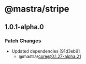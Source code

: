 # @mastra/stripe

## 1.0.1-alpha.0

### Patch Changes

- Updated dependencies [91d3eb9]
  - @mastra/core@0.1.27-alpha.21
